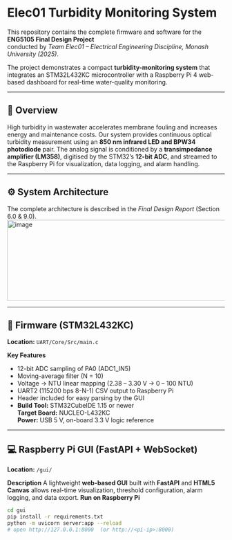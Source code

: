 # Elec01 Turbidity Monitoring System

This repository contains the complete firmware and software for the **ENG5105 Final Design Project**  
conducted by *Team Elec01 – Electrical Engineering Discipline, Monash University (2025)*.

The project demonstrates a compact **turbidity-monitoring system** that integrates an STM32L432KC
microcontroller with a Raspberry Pi 4 web-based dashboard for real-time water-quality monitoring.

---

## 🌊 Overview

High turbidity in wastewater accelerates membrane fouling and increases energy and maintenance costs.
Our system provides continuous optical turbidity measurement using an **850 nm infrared LED and BPW34
photodiode** pair. The analog signal is conditioned by a **transimpedance amplifier (LM358)**, digitised by
the STM32’s **12-bit ADC**, and streamed to the Raspberry Pi for visualization, data logging, and alarm handling.

---

## ⚙️ System Architecture
The complete architecture is described in the *Final Design Report* (Section 6.0 & 9.0).
<img width="637" height="187" alt="image" src="https://github.com/user-attachments/assets/3647ffd6-c0df-420d-af3f-710787d20d50" />

---

## 🧠 Firmware (STM32L432KC)

**Location:** `UART/Core/Src/main.c`

**Key Features**
- 12-bit ADC sampling of PA0 (ADC1_IN5)
- Moving-average filter (N = 10)
- Voltage → NTU linear mapping (2.38 – 3.30 V → 0 – 100 NTU)
- UART2 (115200 bps 8-N-1) CSV output to Raspberry Pi
- Header included for easy parsing by the GUI
- **Build Tool:** STM32CubeIDE 1.15 or newer  
**Target Board:** NUCLEO-L432KC  
**Power:** USB 5 V, on-board 3.3 V logic reference

---

## 💻 Raspberry Pi GUI (FastAPI + WebSocket)

**Location:** `/gui/`

**Description**
A lightweight **web-based GUI** built with **FastAPI** and **HTML5 Canvas** allows real-time visualization,
threshold configuration, alarm logging, and data export.
**Run on Raspberry Pi**
```bash
cd gui
pip install -r requirements.txt
python -m uvicorn server:app --reload
# open http://127.0.0.1:8000  (or http://<pi-ip>:8000)
